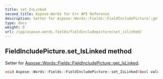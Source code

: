 ```yaml
---
title: set_IsLinked
second_title: Aspose.Words for C++ API Reference
description: Setter for Aspose::Words::Fields::FieldIncludePicture::get_IsLinked. 
type: docs
weight: 0
url: /cpp/aspose.words.fields/fieldincludepicture/set_islinked/
---
```

## FieldIncludePicture.set_IsLinked method


Setter for [Aspose::Words::Fields::FieldIncludePicture::get_IsLinked](./get_islinked/).

```cpp
void Aspose::Words::Fields::FieldIncludePicture::set_IsLinked(bool value)
```

